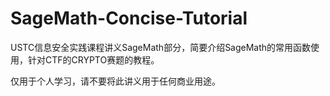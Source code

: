 # SageMath-Concise-Tutorial
USTC信息安全实践课程讲义SageMath部分，简要介绍SageMath的常用函数使用，针对CTF的CRYPTO赛题的教程。

仅用于个人学习，请不要将此讲义用于任何商业用途。
